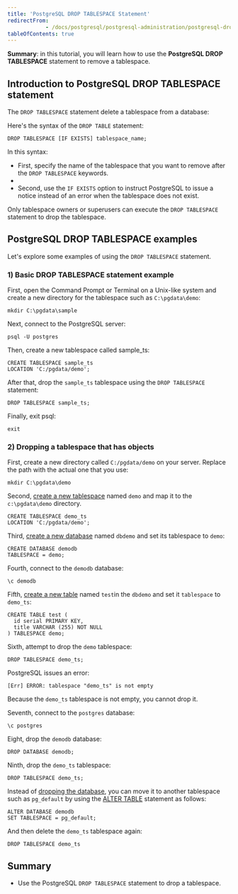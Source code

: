 ```yaml
---
title: 'PostgreSQL DROP TABLESPACE Statement'
redirectFrom: 
            - /docs/postgresql/postgresql-administration/postgresql-drop-tablespace/
tableOfContents: true
---
```



**Summary**: in this tutorial, you will learn how to use the **PostgreSQL DROP TABLESPACE** statement to remove a tablespace.

## Introduction to PostgreSQL DROP TABLESPACE statement

The `DROP TABLESPACE` statement delete a tablespace from a database:

Here's the syntax of the `DROP TABLE` statement:

```
DROP TABLESPACE [IF EXISTS] tablespace_name;
```

In this syntax:

- First, specify the name of the tablespace that you want to remove after the `DROP TABLESPACE` keywords.
-
- Second, use the `IF EXISTS` option to instruct PostgreSQL to issue a notice instead of an error when the tablespace does not exist.

Only tablespace owners or superusers can execute the `DROP TABLESPACE` statement to drop the tablespace.

## PostgreSQL DROP TABLESPACE examples

Let's explore some examples of using the `DROP TABLESPACE` statement.

### 1) Basic DROP TABLESPACE statement example

First, open the Command Prompt or Terminal on a Unix-like system and create a new directory for the tablespace such as `C:\pgdata\demo`:

```
mkdir C:\pgdata\sample
```

Next, connect to the PostgreSQL server:

```
psql -U postgres
```

Then, create a new tablespace called sample_ts:

```
CREATE TABLESPACE sample_ts
LOCATION 'C:/pgdata/demo';
```

After that, drop the `sample_ts` tablespace using the `DROP TABLESPACE` statement:

```
DROP TABLESPACE sample_ts;
```

Finally, exit psql:

```
exit
```

### 2) Dropping a tablespace that has objects

First, create a new directory called `C:/pgdata/demo` on your server. Replace the path with the actual one that you use:

```
mkdir C:\pgdata\demo
```

Second, [create a new tablespace](/docs/postgresql/postgresql-administration/postgresql-create-tablespace) named `demo` and map it to the `c:\pgdata\demo` directory.

```
CREATE TABLESPACE demo_ts
LOCATION 'C:/pgdata/demo';
```

Third, [create a new database](https://www.postgresqltutorial.com/postgresql-administration/postgresql-create-database/ "PostgreSQL CREATE DATABASE") named `dbdemo` and set its tablespace to `demo`:

```
CREATE DATABASE demodb
TABLESPACE = demo;
```

Fourth, connect to the `demodb` database:

```
\c demodb
```

Fifth, [create a new table](/docs/postgresql/postgresql-create-table "PostgreSQL CREATE TABLE") named `test`in the `dbdemo` and set it `tablespace` to `demo_ts`:

```
CREATE TABLE test (
  id serial PRIMARY KEY,
  title VARCHAR (255) NOT NULL
) TABLESPACE demo;
```

Sixth, attempt to drop the `demo` tablespace:

```
DROP TABLESPACE demo_ts;
```

PostgreSQL issues an error:

```
[Err] ERROR: tablespace "demo_ts" is not empty
```

Because the `demo_ts` tablespace is not empty, you cannot drop it.

Seventh, connect to the `postgres` database:

```
\c postgres
```

Eight, drop the `demodb` database:

```
DROP DATABASE demodb;
```

Ninth, drop the `demo_ts` tablespace:

```
DROP TABLESPACE demo_ts;
```

Instead of [dropping the database](https://www.postgresqltutorial.com/postgresql-administration/postgresql-drop-database/ "PostgreSQL DROP DATABASE"), you can move it to another tablespace such as `pg_default` by using the [ALTER TABLE](https://www.postgresqltutorial.com/postgresql-administration/postgresql-alter-database/ "PostgreSQL ALTER DATABASE") statement as follows:

```
ALTER DATABASE demodb
SET TABLESPACE = pg_default;
```

And then delete the `demo_ts` tablespace again:

```
DROP TABLESPACE demo_ts
```

## Summary

- Use the PostgreSQL `DROP TABLESPACE` statement to drop a tablespace.

